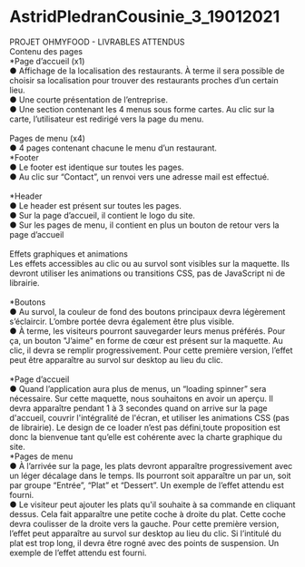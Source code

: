 # AstridPledranCousinie_3_19012021
PROJET OHMYFOOD - LIVRABLES ATTENDUS </br>
 Contenu des pages </br>
*Page d’accueil (x1)</br>
● Affichage de la localisation des restaurants. À terme il sera possible de choisir sa localisation pour trouver des restaurants proches d’un certain lieu.</br>
● Une courte présentation de l’entreprise.</br>
● Une section contenant les 4 menus sous forme cartes. Au clic sur la carte, l’utilisateur est redirigé vers la page du menu.</br></br>
Pages de menu (x4)</br>
● 4 pages contenant chacune le menu d’un restaurant.</br>
*Footer</br>
● Le footer est identique sur toutes les pages.</br>
● Au clic sur “Contact”, un renvoi vers une adresse mail est effectué.</br></br>
*Header</br>
● Le header est présent sur toutes les pages.</br>
● Sur la page d’accueil, il contient le logo du site.</br>
● Sur les pages de menu, il contient en plus un bouton de retour vers la page d’accueil</br></br>
 Effets graphiques et animations</br>
Les effets accessibles au clic ou au survol sont visibles sur la maquette. Ils devront utiliser les animations ou transitions CSS, pas de JavaScript ni de librairie.</br></br>
*Boutons</br>
● Au survol, la couleur de fond des boutons principaux devra légèrement s’éclaircir. L’ombre portée devra également être plus visible.</br>
● À terme, les visiteurs pourront sauvegarder leurs menus préférés. Pour ça, un bouton "J’aime" en forme de cœur est présent sur la maquette. Au clic, il devra se remplir progressivement. Pour cette première version, l’effet peut être apparaître au survol sur desktop au lieu du clic.</br></br>
*Page d’accueil</br>
● Quand l’application aura plus de menus, un “loading spinner” sera nécessaire. Sur cette maquette, nous souhaitons en avoir un aperçu. Il devra apparaître pendant 1 à 3 secondes quand on arrive sur la page d'accueil, couvrir l'intégralité de l'écran, et utiliser les animations CSS (pas de librairie). Le design de ce loader n’est pas défini,toute proposition est donc la bienvenue tant qu’elle est cohérente avec la charte graphique du site.</br>
*Pages de menu</br>
● À l’arrivée sur la page, les plats devront apparaître progressivement avec un léger décalage dans le temps. Ils pourront soit apparaître un par un, soit par groupe “Entrée”, “Plat” et “Dessert”. Un exemple de l’effet attendu est fourni.</br>
● Le visiteur peut ajouter les plats qu'il souhaite à sa commande en cliquant dessus. Cela fait apparaître une petite coche à droite du plat. Cette coche devra coulisser de la droite vers la gauche. Pour cette première version, l’effet peut apparaître au survol sur desktop au lieu du clic. Si l’intitulé du plat est trop long, il devra être rogné avec des points de suspension. Un exemple de l’effet attendu est fourni.
